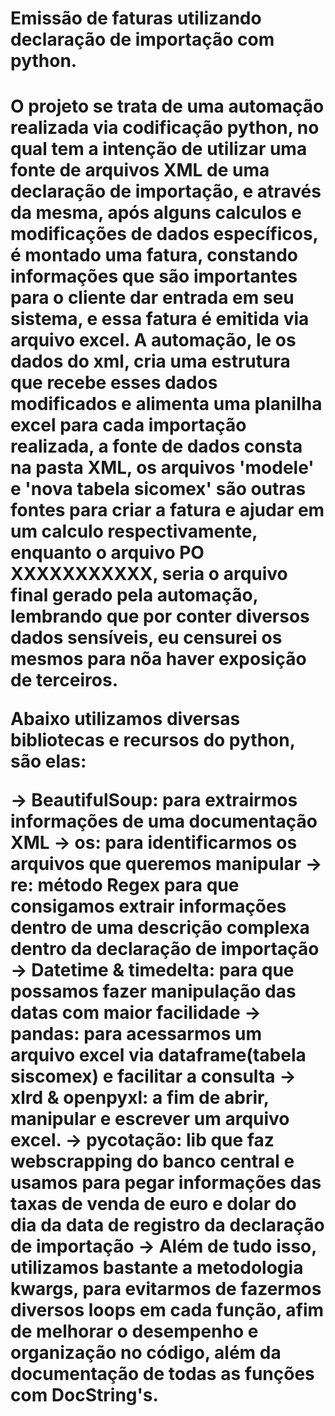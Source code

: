 <h1>Emissão de faturas utilizando declaração de importação com python.<h1>

O projeto se trata de uma automação realizada via codificação python, no qual tem a intenção de utilizar uma fonte de arquivos XML de uma declaração de importação, e através da mesma, após alguns calculos e modificações de dados específicos, é montado uma fatura, constando informações que são importantes para o cliente dar entrada em seu sistema, e essa fatura é emitida via arquivo excel. A automação, le os dados do xml, cria uma estrutura que recebe esses dados modificados e alimenta uma planilha excel para cada importação realizada, a fonte de dados consta na pasta XML, os arquivos 'modele' e 'nova tabela sicomex' são outras fontes para criar a fatura e ajudar em um calculo respectivamente, enquanto o arquivo PO XXXXXXXXXXX, seria o arquivo final gerado pela automação, lembrando que por conter diversos dados sensíveis, eu censurei os mesmos para nõa haver exposição de terceiros.

Abaixo utilizamos diversas bibliotecas e recursos do python, são elas:

-> **BeautifulSoup**: para extrairmos informações de uma documentação XML
-> **os**: para identificarmos os arquivos que queremos manipular
-> **re**: método Regex para que consigamos extrair informações dentro de uma descrição complexa dentro da declaração de importação
-> **Datetime & timedelta**: para que possamos fazer manipulação das datas com maior facilidade
-> **pandas**: para acessarmos um arquivo excel via dataframe(tabela siscomex) e facilitar a consulta
-> **xlrd & openpyxl**: a fim de abrir, manipular e escrever um arquivo excel.
-> **pycotação**: lib que faz webscrapping do banco central e usamos para pegar informações das taxas de venda de euro e dolar do dia da data de registro
da declaração de importação
-> Além de tudo isso, utilizamos bastante a metodologia **kwargs**, para evitarmos de fazermos diversos loops em cada função, afim de melhorar o desempenho e organização no código, além da documentação de todas as funções com **DocString's**.
